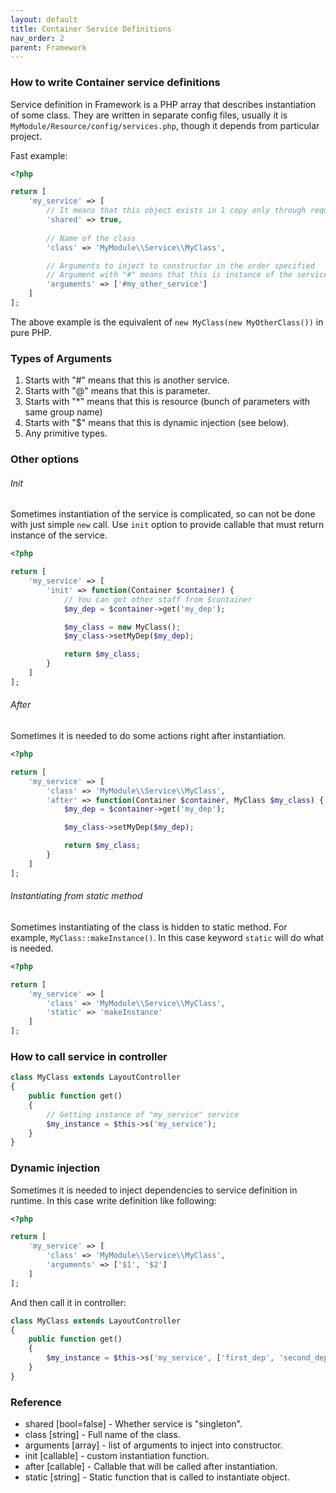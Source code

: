 ```yaml
---
layout: default
title: Container Service Definitions
nav_order: 2
parent: Framework
---
```


### How to write Container service definitions

Service definition in Framework is a PHP array that describes instantiation of some class. They are written in separate config files, usually it is `MyModule/Resource/config/services.php`,
though it depends from particular project.

Fast example:

```php
<?php

return [
    'my_service' => [
        // It means that this object exists in 1 copy only through request
        'shared' => true,
        
        // Name of the class
        'class' => 'MyModule\\Service\\MyClass',

        // Arguments to inject to constructor in the order specified
        // Argument with "#" means that this is instance of the service "my_other_service"
        'arguments' => ['#my_other_service']
    ]
];
```

The above example is the equivalent of `new MyClass(new MyOtherClass())` in pure PHP.

### Types of Arguments

1. Starts with "#" means that this is another service.
1. Starts with "@" means that this is parameter.
1. Starts with "*" means that this is resource (bunch of parameters with same group name)
1. Starts with "$" means that this is dynamic injection (see below).
1. Any primitive types.

### Other options

###### Init

Sometimes instantiation of the service is complicated, so can not be done with just simple `new` call.
Use `init` option to provide callable that must return instance of the service.

```php
<?php

return [
    'my_service' => [
        'init' => function(Container $container) {
            // You can get other staff from $container
            $my_dep = $container->get('my_dep');

            $my_class = new MyClass();
            $my_class->setMyDep($my_dep);

            return $my_class;
        }
    ]
];
```

###### After

Sometimes it is needed to do some actions right after instantiation.

```php
<?php

return [
    'my_service' => [
        'class' => 'MyModule\\Service\\MyClass',
        'after' => function(Container $container, MyClass $my_class) {
            $my_dep = $container->get('my_dep');

            $my_class->setMyDep($my_dep);

            return $my_class;
        }
    ]
];
```

###### Instantiating from static method

Sometimes instantiating of the class is hidden to static method. For example, `MyClass::makeInstance()`.
In this case keyword `static` will do what is needed.

```php
<?php

return [
    'my_service' => [
        'class' => 'MyModule\\Service\\MyClass',
        'static' => 'makeInstance'
    ]
];
```

### How to call service in controller

```php
class MyClass extends LayoutController
{
    public function get()
    {
        // Getting instance of "my_service" service
        $my_instance = $this->s('my_service');
    }
}
```

### Dynamic injection

Sometimes it is needed to inject dependencies to service definition in runtime.
In this case write definition like following:

```php
<?php

return [
    'my_service' => [
        'class' => 'MyModule\\Service\\MyClass',
        'arguments' => ['$1', '$2']
    ]
];
```

And then call it in controller:

```php
class MyClass extends LayoutController
{
    public function get()
    {
        $my_instance = $this->s('my_service', ['first_dep', 'second_dep']);
    }
}
```

### Reference

- shared [bool=false] - Whether service is "singleton".
- class [string] - Full name of the class.
- arguments [array] - list of arguments to inject into constructor.
- init [callable] - custom instantiation function.
- after [callable] - Callable that will be called after instantiation.
- static [string] - Static function that is called to instantiate object.